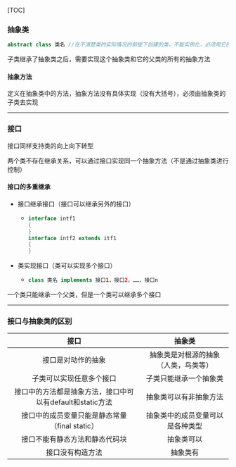 
[TOC]



### 抽象类

~~~java
abstract class 类名 //在不清楚类的实际情况的前提下创建的类，不能实例化，必须用它的子类进行实例化
~~~

子类继承了抽象类之后，需要实现这个抽象类和它的父类的所有的抽象方法

#### 抽象方法

定义在抽象类中的方法，抽象方法没有具体实现（没有大括号），必须由抽象类的子类去实现

- - -

### 接口

接口同样支持类的向上向下转型

两个类不存在继承关系，可以通过接口实现同一个抽象方法（不是通过抽象类进行控制）

#### 接口的多重继承

*	接口继承接口（接口可以继承另外的接口）
	*	~~~java
		interface intf1
        {
		}
        interface intf2 extends itf1
        {
        }
        ~~~

*	类实现接口（类可以实现多个接口）
	*	~~~java
		class 类名 implements 接口1，接口2，……，接口n
		~~~

一个类只能继承一个父类，但是一个类可以继承多个接口

- - -

### 接口与抽象类的区别

接口|抽象类
:---:|:---:
接口是对动作的抽象|抽象类是对根源的抽象（人类，鸟类等）
子类可以实现任意多个接口|子类只能继承一个抽象类
接口中的方法都是抽象方法，接口中可以有default和static方法|抽象类可以有非抽象方法
接口中的成员变量只能是静态常量（final static）|抽象类中的成员变量可以是各种类型
接口不能有静态方法和静态代码块|抽象类可以
接口没有构造方法|抽象类有
